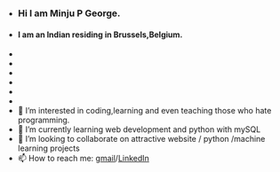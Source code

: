 - ### Hi I am Minju P George.
- #### I am an Indian residing in Brussels,Belgium.
- 
- 
- 
- 
-
- 
- 👀 I’m interested in coding,learning and even teaching those who hate programming.
- 🌱 I’m currently learning web development and python with mySQL
- 💞️ I’m looking to collaborate on attractive website / python /machine learning projects
- 📫 How to reach me: [gmail](minjupgeorge@gmail.com)/[LinkedIn](https://www.linkedin.com/in/minju-george-aabb96159/)
<!---
minjupgeorge/minjupgeorge@gmail.comis a ✨ special ✨ repository because its `README.md` (this file) appears on your GitHub profile.
You can click the Preview link to take a look at your changes.
--->
